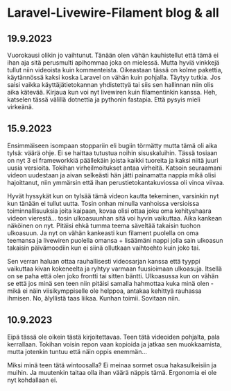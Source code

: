 # Laravel-Livewire-Filament blog & all

## 19.9.2023

Vuorokausi olikin jo vaihtunut. Tänään olen vähän kauhistellut että tämä ei ihan aja sitä perusmulti apihommaa joka on mielessä. Mutta hyviä vinkkejä tullut niin videoista kuin kommenteista. Oikeastaan tässä on kolme pakettia, käytännössä kaksi koska Laravel on vähän kuin pohjalla. Täytyy tutkia. Jos saisi vaikka käyttäjätietokannan yhdistettyä tai siis sen hallinnan niin olis aika kätevää. Kirjaua kun voi nyt livewiren kuin filamentinkin kanssa. Heh, katselen tässä välillä dotnettia ja pythonin fastapia. Että pysyis mieli virkeänä.

## 15.9.2023

Ensimmäiseen isompaan stoppariin eli bugiin törmätty mutta tämä oli aika tylsä: väärä ohje. Ei se haittaa tutustua noihin sisuskaluihin. Tässä tosiaan on nyt 3 ei frameworkkiä päällekäin joista kaikki tuoreita ja kaksi niitä juuri uusia versioita. Tokihan virheilmoitukset antaa virheitä. Katsoin seuraamani videon uudestaan ja aivan selkeästi hän jätti painamatta nappia mikä olisi hajoittanut, niin ymmärsin että ihan perustietokantakuviossa oli vinoa viivaa.

Hyvät hyssykät kun on tylsää tämä videon kautta tekeminen, varsinkin nyt kun tänään ei tullut uutta. Tosin onhan minulla vanhoissa versioissa toiminnallisuuksia joita kaipaan, kovaa olisi ottaa joku oma kehityshaara videon vierestä... tosin ulkoasuunhan sitä voi hyvin vaikuttaa. Aika kankean näköinen on nyt. Pitäisi ehkä tumma teema säveltää takaisin tuohon ulkoasuun. Ja nyt on vähän kankeasti kun filament puolella on oma teemansa ja livewiren puolella omansa + lisäämäni nappi jolla sain ulkoasun takaisin päivämoodiin kun ei siinä ollutkaan vaihtoehto kuin joko tai.

Sen verran haluan ottaa rauhallisesti videosarjan kanssa että tyyppi vaikuttaa kivan kokeneelta ja ryhtyy varmaan fuusioimaan ulkoasuja. Itsellä on se paha että olen joko frontti tai sitten bäntti. Ulkoasussa kun on vähän se että jos minä sen teen niin pitäisi samalla hahmottaa kuka minä olen - mikä ei näin viisikymppiselle ole helppoa, antakaa kehittyä rauhassa ihmisen. No, älyllistä taas liikaa. Kunhan toimii. Sovitaan niin.

## 10.9.2023

Eipä tässä ole oikein tästä kirjoitettavaa. Teen tätä videoiden pohjalta, pala kerrallaan. Tokihan voisin repon vaan kopioida ja jatkaa sen muokkaamista, mutta jotenkin tuntuu että näin oppis enemmän...

Miksi minä teen tätä wintoosalla? Ei meinaa sormet osua hakasulkeisiin ja muihin. Ja muutenkin taitaa olla ihan väärä näppis tämä. Ergonomia ei ole nyt kohdallaan ei.
